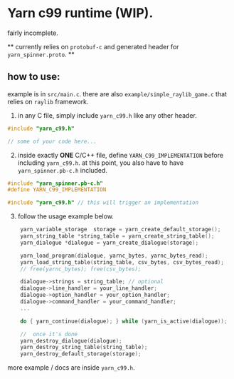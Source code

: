 
# Yarn c99 runtime (WIP).
fairly incomplete.

** currently relies on `protobuf-c` and generated header for `yarn_spinner.proto`. **


## how to use:
example is in `src/main.c`. there are also `example/simple_raylib_game.c` that relies on `raylib` framework.

1. in any C file, simply include `yarn_c99.h` like any other header.

```c
#include "yarn_c99.h"

// some of your code here...
```

2. inside exactly **ONE** C/C++ file, define `YARN_C99_IMPLEMENTATION` before including `yarn_c99.h`. at this point, you also have to have `yarn_spinner.pb-c.h` included.

```c
#include "yarn_spinner.pb-c.h"
#define YARN_C99_IMPLEMENTATION

#include "yarn_c99.h" // this will trigger an implementation
```

3. follow the usage example below.

```c
    yarn_variable_storage  storage = yarn_create_default_storage();
    yarn_string_table *string_table = yarn_create_string_table();
    yarn_dialogue *dialogue = yarn_create_dialogue(storage);

    yarn_load_program(dialogue, yarnc_bytes, yarnc_bytes_read);
    yarn_load_string_table(string_table, csv_bytes, csv_bytes_read);
    // free(yarnc_bytes); free(csv_bytes);

    dialogue->strings = string_table; // optional
    dialogue->line_handler = your_line_handler;
    dialogue->option_handler = your_option_handler;
    dialogue->command_handler = your_command_handler;
    ...

    do { yarn_continue(dialogue); } while (yarn_is_active(dialogue));

    //  once it's done
    yarn_destroy_dialogue(dialogue);
    yarn_destroy_string_table(string_table);
    yarn_destroy_default_storage(storage);
```

more example / docs are inside `yarn_c99.h`.
